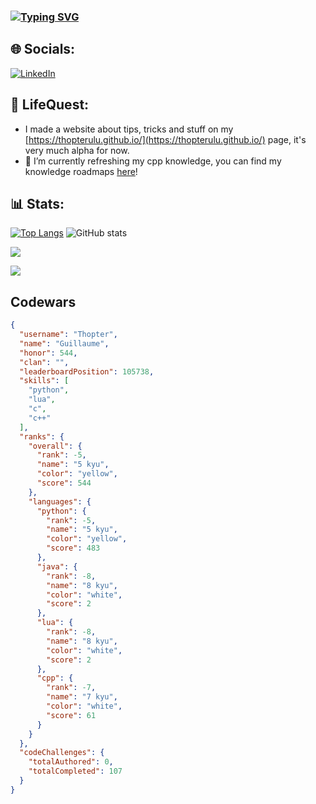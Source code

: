 ### [![Typing SVG](https://readme-typing-svg.demolab.com?font=Fira+code&pause=1000&width=435&lines=Hi+there+%F0%9F%91%8B;Developping+stuff.....;Playing+video+games....;Loosing+money+on+pieces+of+cardboard)](https://git.io/typing-svg)

## 🌐 Socials:
[![LinkedIn](https://img.shields.io/badge/LinkedIn-%230077B5.svg?logo=linkedin&logoColor=white)](https://www.linkedin.com/in/guillaumekgrs/)

## 🌱 LifeQuest:
- I made a website about tips, tricks and stuff on my [https://thopterulu.github.io/](https://thopterulu.github.io/) page, it's very much alpha for now.
- 🌱 I’m currently refreshing my cpp knowledge, you can find my knowledge roadmaps [here](https://github.com/Thopterulu/Personnal_Roadmap)!


## 📊 Stats:
[![Top Langs](https://github-readme-stats.vercel.app/api/top-langs/?username=thopterulu&layout=donut)](https://github.com/anuraghazra/github-readme-stats) ![GitHub stats](https://github-readme-stats.vercel.app/api?username=thopterulu\&rank_icon=github)

<a href="https://www.codewars.com/users/Thopter">![](https://www.codewars.com/users/Thopter/badges/large)</a>

<a href="https://www.codewars.com/users/Thopter">![](https://www.codewars.com/api/v1/users/Thopter)</a>
## Codewars
```json
{
  "username": "Thopter",
  "name": "Guillaume",
  "honor": 544,
  "clan": "",
  "leaderboardPosition": 105738,
  "skills": [
    "python",
    "lua",
    "c",
    "c++"
  ],
  "ranks": {
    "overall": {
      "rank": -5,
      "name": "5 kyu",
      "color": "yellow",
      "score": 544
    },
    "languages": {
      "python": {
        "rank": -5,
        "name": "5 kyu",
        "color": "yellow",
        "score": 483
      },
      "java": {
        "rank": -8,
        "name": "8 kyu",
        "color": "white",
        "score": 2
      },
      "lua": {
        "rank": -8,
        "name": "8 kyu",
        "color": "white",
        "score": 2
      },
      "cpp": {
        "rank": -7,
        "name": "7 kyu",
        "color": "white",
        "score": 61
      }
    }
  },
  "codeChallenges": {
    "totalAuthored": 0,
    "totalCompleted": 107
  }
}

```
